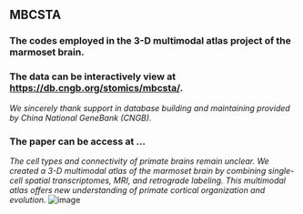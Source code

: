 ## MBCSTA
### The codes employed in the 3-D multimodal atlas project of the marmoset brain.
### The data can be interactively view at  https://db.cngb.org/stomics/mbcsta/.
*We sincerely thank support in database building and maintaining provided by China National GeneBank (CNGB).*
### The paper can be access at ...

*The cell types and connectivity of primate brains remain unclear. We created a 3-D multimodal atlas of the marmoset brain by combining single-cell spatial transcriptomes, MRI, and retrograde labeling.*
*This multimodal atlas offers new understanding of primate cortical organization and evolution.*
![image](https://github.com/user-attachments/assets/a72a2497-bdc6-43ca-bf5c-9255816f3460)

